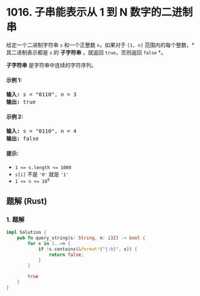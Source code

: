 # 1016. 子串能表示从 1 到 N 数字的二进制串
给定一个二进制字符串 `s` 和一个正整数 `n`，如果对于 `[1, n]` 范围内的每个整数，*其二进制表示都是 `s` 的 **子字符串** ，就返回 `true`，否则返回 `false` *。

**子字符串** 是字符串中连续的字符序列。

#### 示例 1:
<pre>
<strong>输入:</strong> s = "0110", n = 3
<strong>输出:</strong> true
</pre>

#### 示例 2:
<pre>
<strong>输入:</strong> s = "0110", n = 4
<strong>输出:</strong> false
</pre>

#### 提示:
* `1 <= s.length <= 1000`
* `s[i]` 不是 `'0'` 就是 `'1'`
* <code>1 <= n <= 10<sup>9</sup></code>

## 题解 (Rust)

### 1. 题解
```Rust
impl Solution {
    pub fn query_string(s: String, n: i32) -> bool {
        for x in 1..=n {
            if !s.contains(&format!("{:b}", x)) {
                return false;
            }
        }

        true
    }
}
```
